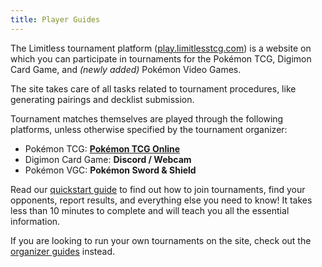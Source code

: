 ```yaml
---
title: Player Guides
---
```


The Limitless tournament platform ([play.limitlesstcg.com](https://play.limitlesstcg.com/)) is a website on which you can participate in tournaments for the Pokémon TCG, Digimon Card Game, and *(newly added)* Pokémon Video Games.

The site takes care of all tasks related to tournament procedures, like generating pairings and decklist submission.

Tournament matches themselves are played through the following platforms, unless otherwise specified by the tournament organizer:
* Pokémon TCG: **[Pokémon TCG Online](https://www.pokemon.com/us/pokemon-tcg/play-online/)**
* Digimon Card Game: **Discord / Webcam**
* Pokémon VGC: **Pokémon Sword & Shield**

Read our [quickstart guide](/player/account) to find out how to join tournaments, find your opponents, report results, and everything else you need to know! It takes less than 10 minutes to complete and will teach you all the essential information.

If you are looking to run your own tournaments on the site, check out the [organizer guides](/organizer) instead.